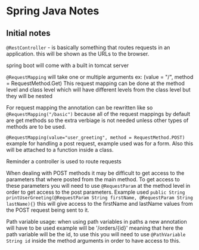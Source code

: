 # Spring Java Notes

## Initial notes

`@RestController` - is basically something that routes requests in an application. this will be shown as the URLs to the browser.

spring boot will come with a built in tomcat server

`@RequestMapping` will take one or multiple arguments ex: (value = "/", method = RequestMethod.Get)
This request mapping can be done at the method level and class level which will have different levels from the class level but they will be nested

For request mapping the annotation can be rewritten like so `@RequestMapping("/basic")` because all of the request mappings by default are get methods so the extra verbiage is not needed unless other types of methods are to be used.

`@RequestMapping(value="user_greeting", method = RequestMethod.POST)` example for handling a post request, example used was for a form. Also this will be attached to a function inside a class.

Reminder a controller is used to route requests

When dealing with POST methods it may be difficult to get access to the parameters that where posted from the main method. To get access to these parameters you will need to use `@RequestParam` at the method level in order to get access to the post parameters. Example used `public String printUserGreeting(@RequestParam String firstName, @RequestParam String lastName){}` this will give access to the firstName and lastName values from the POST request being sent to it.

Path variable usage: when using path variables in paths a new annotation will have to be used 
example will be '/orders/{id}' meaning that here the path variable will be the id, to use this you will need to use `@PathVariable String id` inside the method arguments in order to have access to this. 